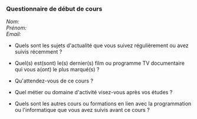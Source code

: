 ### Questionnaire de début de cours

*Nom:*  
*Prénom:*  
*Email:*      


* Quels sont les sujets d'actualité que vous suivez régulièrement ou avez suivis récemment ?

* Quel(s) est(sont) le(s) dernier(s) film ou programme TV documentaire qui vous a(ont) le plus marqué(s) ?

* Qu'attendez-vous de ce cours ?

* Quel métier ou domaine d'activité visez-vous après vos études ?

* Quels sont les autres cours ou formations en lien avec la programmation ou l'informatique que vous avez suivis avant ce cours ? 
